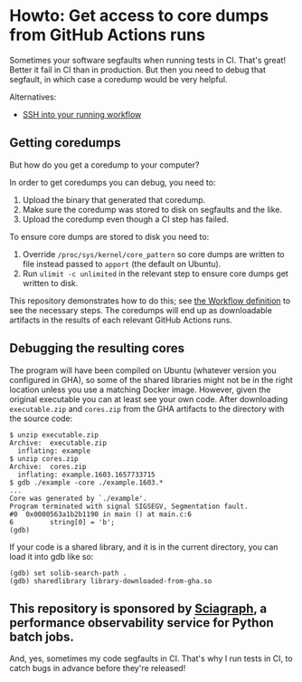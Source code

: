 # Howto: Get access to core dumps from GitHub Actions runs

Sometimes your software segfaults when running tests in CI. That's great! Better it fail in CI than in production. But then you need to debug that segfault, in which case a coredump would be very helpful.

Alternatives:

* [SSH into your running workflow](https://mxschmitt.github.io/action-tmate/)

## Getting coredumps

But how do you get a coredump to your computer?

In order to get coredumps you can debug, you need to:

1. Upload the binary that generated that coredump.
2. Make sure the coredump was stored to disk on segfaults and the like.
3. Upload the coredump even though a CI step has failed.

To ensure core dumps are stored to disk you need to:

1. Override `/proc/sys/kernel/core_pattern` so core dumps are written to file instead passed to `apport` (the default on Ubuntu).
2. Run `ulimit -c unlimited` in the relevant step to ensure core dumps get written to disk.

This repository demonstrates how to do this; see [the Workflow definition](.github/workflows/build.yml) to see the necessary steps.
The coredumps will end up as downloadable artifacts in the results of each relevant GitHub Actions runs.

## Debugging the resulting cores

The program will have been compiled on Ubuntu (whatever version you configured in GHA), so some of the shared libraries might not be in the right location unless you use a matching Docker image.
However, given the original executable you can at least see your own code.
After downloading `executable.zip` and `cores.zip` from the GHA artifacts to the directory with the source code:

```shell-session
$ unzip executable.zip
Archive:  executable.zip
  inflating: example
$ unzip cores.zip
Archive:  cores.zip
  inflating: example.1603.1657733715
$ gdb ./example -core ./example.1603.*
...
Core was generated by `./example'.
Program terminated with signal SIGSEGV, Segmentation fault.
#0  0x0000563a1b2b1190 in main () at main.c:6
6         string[0] = 'b';
(gdb) 
```

If your code is a shared library, and it is in the current directory, you can load it into gdb like so:

```
(gdb) set solib-search-path .
(gdb) sharedlibrary library-downloaded-from-gha.so
```

## This repository is sponsored by [Sciagraph](https://sciagraph.com), a performance observability service for Python batch jobs.

And, yes, sometimes my code segfaults in CI.
That's why I run tests in CI, to catch bugs in advance before they're released!
